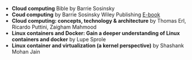 + **Cloud computing** Bible by Barrie Sosinsky 
+ **Coud computing** by Barrie Sosinsky Wiley Publishing [E-book](https://arpitapatel.wordpress.com/wp-content/uploads/2014/10/cloud-computing-bible1.pdf)
+ **Cloud computing: concepts, technology & architecture** by Thomas Erl, Ricardo Puttini, Zaigham Mahmood
+ **Linux containers and Docker: Gain a deeper understanding of Linux containers and docker** by Lupe Sprole
+ **Linux container and virtualization (a kernel perspective)** by Shashank Mohan Jain
